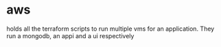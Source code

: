 # aws
holds all the terraform scripts to run multiple vms for an application. They run a mongodb, an appi and a ui respectively 
